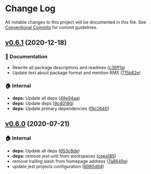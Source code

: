 # Change Log

All notable changes to this project will be documented in this file.
See [Conventional Commits](https://conventionalcommits.org) for commit guidelines.

## [v0.6.1](https://github.com/the-spyke/undercut/compare/v0.6.0...v0.6.1) (2020-12-18)

### :memo: Documentation

* Rewrite all package descriptions and readmes ([c38ff1a](https://github.com/the-spyke/undercut/commit/c38ff1adb3d336468b0bb303668bdb14c9e39d72))
* Update text about package format and mention RMS ([715b82e](https://github.com/the-spyke/undercut/commit/715b82ead80bef53ec33dde5d802ac0ccc2dfaa5))

### :house: Internal

* **deps:** Update all deps ([49e94aa](https://github.com/the-spyke/undercut/commit/49e94aa91052ff2af9456486c4abf4ec5be60d43))
* **deps:** Update deps ([9c4019d](https://github.com/the-spyke/undercut/commit/9c4019d2574b183b812b3391d0b31822b2278dad))
* **deps:** Update primary dependencies ([f9c2640](https://github.com/the-spyke/undercut/commit/f9c26407ee642bc34aba23ee1b36f9b3a391ab70))

## [v0.6.0](https://github.com/the-spyke/undercut/compare/v0.5.1...v0.6.0) (2020-07-21)

### :house: Internal

* **deps:** Update all deps ([653c8de](https://github.com/the-spyke/undercut/commit/653c8de8d19260eeae719284ac20f6b2a321a40a))
* **deps:** remove jest-unit from workspaces ([ceea185](https://github.com/the-spyke/undercut/commit/ceea185c31cdf298f0730ab6134b9d53fc491a77))
* remove trailing slash from homepage address ([7a8649a](https://github.com/the-spyke/undercut/commit/7a8649a2fae0bb5f99479e458a823cb5c2574931))
* update jest projects configuration ([8980d94](https://github.com/the-spyke/undercut/commit/8980d940ecfe055cbc215e523df65ca5deab3bb6))
